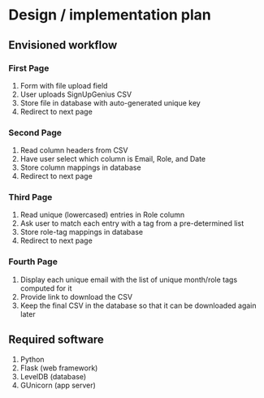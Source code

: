 # Design / implementation plan

## Envisioned workflow

### First Page

1. Form with file upload field
2. User uploads SignUpGenius CSV
3. Store file in database with auto-generated unique key
4. Redirect to next page

### Second Page

1. Read column headers from CSV
2. Have user select which column is Email, Role, and Date
3. Store column mappings in database
4. Redirect to next page

### Third Page

1. Read unique (lowercased) entries in Role column
2. Ask user to match each entry with a tag from a pre-determined list
3. Store role-tag mappings in database
4. Redirect to next page

### Fourth Page

1. Display each unique email with the list of unique month/role tags computed for it
2. Provide link to download the CSV
3. Keep the final CSV in the database so that it can be downloaded again later

## Required software

1. Python
2. Flask (web framework)
3. LevelDB (database)
4. GUnicorn (app server)
